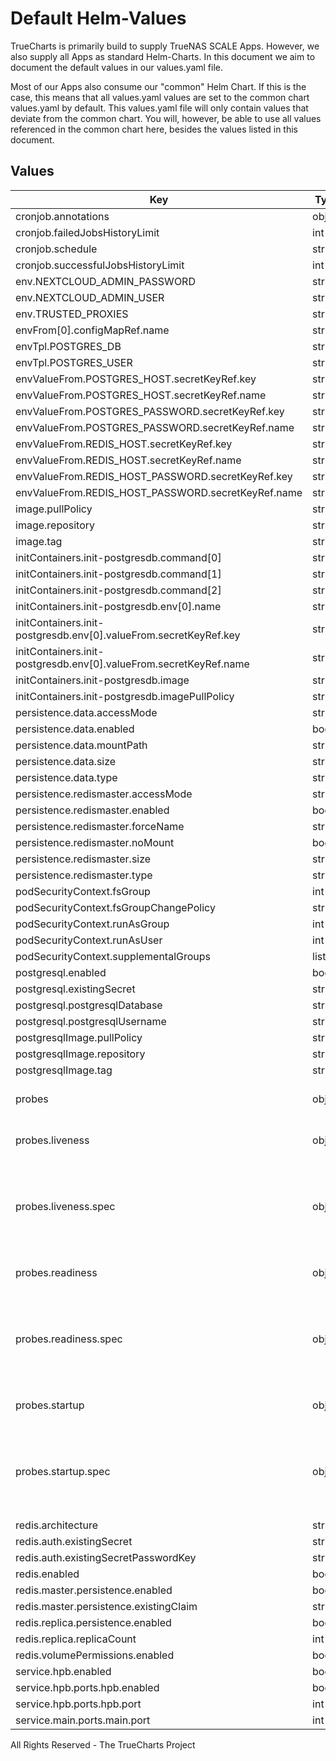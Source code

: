 # Default Helm-Values

TrueCharts is primarily build to supply TrueNAS SCALE Apps.
However, we also supply all Apps as standard Helm-Charts. In this document we aim to document the default values in our values.yaml file.

Most of our Apps also consume our "common" Helm Chart.
If this is the case, this means that all values.yaml values are set to the common chart values.yaml by default. This values.yaml file will only contain values that deviate from the common chart.
You will, however, be able to use all values referenced in the common chart here, besides the values listed in this document.

## Values

| Key | Type | Default | Description |
|-----|------|---------|-------------|
| cronjob.annotations | object | `{}` |  |
| cronjob.failedJobsHistoryLimit | int | `5` |  |
| cronjob.schedule | string | `"*/5 * * * *"` |  |
| cronjob.successfulJobsHistoryLimit | int | `2` |  |
| env.NEXTCLOUD_ADMIN_PASSWORD | string | `"adminpass"` |  |
| env.NEXTCLOUD_ADMIN_USER | string | `"admin"` |  |
| env.TRUSTED_PROXIES | string | `"172.16.0.0/16"` |  |
| envFrom[0].configMapRef.name | string | `"nextcloudconfig"` |  |
| envTpl.POSTGRES_DB | string | `"{{ .Values.postgresql.postgresqlDatabase }}"` |  |
| envTpl.POSTGRES_USER | string | `"{{ .Values.postgresql.postgresqlUsername }}"` |  |
| envValueFrom.POSTGRES_HOST.secretKeyRef.key | string | `"host"` |  |
| envValueFrom.POSTGRES_HOST.secretKeyRef.name | string | `"dbcreds"` |  |
| envValueFrom.POSTGRES_PASSWORD.secretKeyRef.key | string | `"postgresql-password"` |  |
| envValueFrom.POSTGRES_PASSWORD.secretKeyRef.name | string | `"dbcreds"` |  |
| envValueFrom.REDIS_HOST.secretKeyRef.key | string | `"masterhost"` |  |
| envValueFrom.REDIS_HOST.secretKeyRef.name | string | `"rediscreds"` |  |
| envValueFrom.REDIS_HOST_PASSWORD.secretKeyRef.key | string | `"redis-password"` |  |
| envValueFrom.REDIS_HOST_PASSWORD.secretKeyRef.name | string | `"rediscreds"` |  |
| image.pullPolicy | string | `"IfNotPresent"` |  |
| image.repository | string | `"docker.io/nextcloud"` |  |
| image.tag | string | `"22.1.1@sha256:99d94124b2024c9f7f38dc12144a92bc0d68d110bcfd374169ebb7e8df0adf8e"` |  |
| initContainers.init-postgresdb.command[0] | string | `"sh"` |  |
| initContainers.init-postgresdb.command[1] | string | `"-c"` |  |
| initContainers.init-postgresdb.command[2] | string | `"until pg_isready -U nextcloud -h ${pghost} ; do sleep 2 ; done"` |  |
| initContainers.init-postgresdb.env[0].name | string | `"pghost"` |  |
| initContainers.init-postgresdb.env[0].valueFrom.secretKeyRef.key | string | `"plainhost"` |  |
| initContainers.init-postgresdb.env[0].valueFrom.secretKeyRef.name | string | `"dbcreds"` |  |
| initContainers.init-postgresdb.image | string | `"{{ .Values.postgresqlImage.repository}}:{{ .Values.postgresqlImage.tag }}"` |  |
| initContainers.init-postgresdb.imagePullPolicy | string | `"IfNotPresent"` |  |
| persistence.data.accessMode | string | `"ReadWriteOnce"` |  |
| persistence.data.enabled | bool | `true` |  |
| persistence.data.mountPath | string | `"/var/www/html"` |  |
| persistence.data.size | string | `"100Gi"` |  |
| persistence.data.type | string | `"pvc"` |  |
| persistence.redismaster.accessMode | string | `"ReadWriteOnce"` |  |
| persistence.redismaster.enabled | bool | `true` |  |
| persistence.redismaster.forceName | string | `"redismaster"` |  |
| persistence.redismaster.noMount | bool | `true` |  |
| persistence.redismaster.size | string | `"100Gi"` |  |
| persistence.redismaster.type | string | `"pvc"` |  |
| podSecurityContext.fsGroup | int | `33` |  |
| podSecurityContext.fsGroupChangePolicy | string | `"OnRootMismatch"` |  |
| podSecurityContext.runAsGroup | int | `0` |  |
| podSecurityContext.runAsUser | int | `0` |  |
| podSecurityContext.supplementalGroups | list | `[]` |  |
| postgresql.enabled | bool | `true` |  |
| postgresql.existingSecret | string | `"dbcreds"` |  |
| postgresql.postgresqlDatabase | string | `"nextcloud"` |  |
| postgresql.postgresqlUsername | string | `"nextcloud"` |  |
| postgresqlImage.pullPolicy | string | `"IfNotPresent"` |  |
| postgresqlImage.repository | string | `"bitnami/postgresql"` |  |
| postgresqlImage.tag | string | `"13.4.0@sha256:abfb7efd31afc36a8b16aa077bb9dd165c4f635412affef37c7859605fda762c"` |  |
| probes | object | See below | Probe configuration -- [[ref]](https://kubernetes.io/docs/tasks/configure-pod-container/configure-liveness-readiness-startup-probes/) |
| probes.liveness | object | See below | Liveness probe configuration |
| probes.liveness.spec | object | "/" | If a HTTP probe is used (default for HTTP/HTTPS services) this path is used |
| probes.readiness | object | See below | Redainess probe configuration |
| probes.readiness.spec | object | "/" | If a HTTP probe is used (default for HTTP/HTTPS services) this path is used |
| probes.startup | object | See below | Startup probe configuration |
| probes.startup.spec | object | "/" | If a HTTP probe is used (default for HTTP/HTTPS services) this path is used |
| redis.architecture | string | `"standalone"` |  |
| redis.auth.existingSecret | string | `"rediscreds"` |  |
| redis.auth.existingSecretPasswordKey | string | `"redis-password"` |  |
| redis.enabled | bool | `true` |  |
| redis.master.persistence.enabled | bool | `false` |  |
| redis.master.persistence.existingClaim | string | `"redismaster"` |  |
| redis.replica.persistence.enabled | bool | `false` |  |
| redis.replica.replicaCount | int | `0` |  |
| redis.volumePermissions.enabled | bool | `true` |  |
| service.hpb.enabled | bool | `true` |  |
| service.hpb.ports.hpb.enabled | bool | `true` |  |
| service.hpb.ports.hpb.port | int | `7867` |  |
| service.main.ports.main.port | int | `80` |  |

All Rights Reserved - The TrueCharts Project
